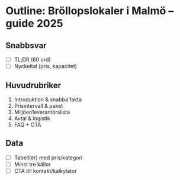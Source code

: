 # Outline: Bröllopslokaler i Malmö – guide 2025

## Snabbsvar
- [ ] TL;DR (60 ord)
- [ ] Nyckeltal (pris, kapacitet)

## Huvudrubriker
1. Introduktion & snabba fakta
2. Prisintervall & paket
3. Miljöer/leverantörslista
4. Avtal & logistik
5. FAQ + CTA

## Data
- [ ] Tabell(er) med pris/kategori
- [ ] Minst tre källor
- [ ] CTA till kontakt/kalkylator
